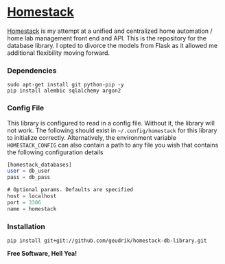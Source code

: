 # [Homestack](https://github.com/geudrik/homestack)
[Homestack](https://github.com/geudrik/homestack) is my attempt at a unified and centralized home automation / home lab management front end and API.
This is the repository for the database library. I opted to divorce the models from Flask as it allowed me additional flexibility moving forward.

### Dependencies
```
sudo apt-get install git python-pip -y
pip install alembic sqlalchemy argon2
```

### Config File
This library is configured to read in a config file. Without it, the library will not work. The following should exist in `~/.config/homestack` for this library to initialize correctly. Alternatively, the environment variable `HOMESTACK_CONFIG` can also contain a path to any file you wish that contains the following configuration details

```sql
[homestack_databases]
user = db_user
pass = db_pass

# Optional params. Defaults are specified
host = localhost
port = 3306
name = homestack
```

### Installation
`pip install git+git://github.com/geudrik/homestack-db-library.git`

**Free Software, Hell Yea!**

